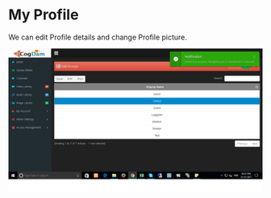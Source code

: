 # My Profile

We can edit Profile details and change Profile picture.

![](../.gitbook/assets/image%20%28185%29.png)

